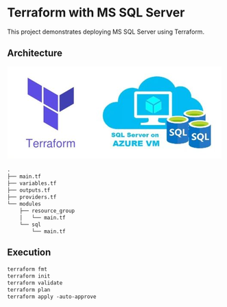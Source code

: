 # Terraform with MS SQL Server

This project demonstrates deploying MS SQL Server using Terraform.

## Architecture

![Terraform with SQL Server](images/terraform-sqlserver.png)

```
.
├── main.tf
├── variables.tf
├── outputs.tf
├── providers.tf
└── modules
    ├── resource_group
    │   └── main.tf
    └── sql
        └── main.tf

```
## Execution

```
terraform fmt
terraform init
terraform validate
terraform plan
terraform apply -auto-approve

```